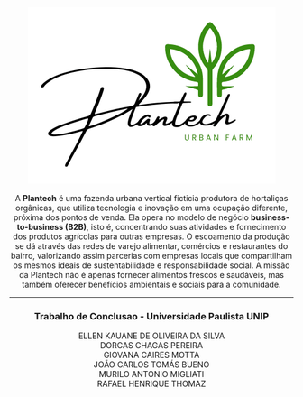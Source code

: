 <p align="center">
  <img src="wwwroot/images/logo.png" alt="Logo Plantech">
</p>

<p align="center">
  A <strong>Plantech</strong> é uma fazenda urbana vertical ficticia produtora de hortaliças orgânicas, que utiliza tecnologia e inovação em uma ocupação diferente, próxima dos pontos de venda. Ela opera no modelo de negócio <strong>business-to-business (B2B)</strong>, isto é, concentrando suas atividades e fornecimento dos produtos agrícolas para outras empresas. O escoamento da produção se dá através das redes de varejo alimentar, comércios e restaurantes do bairro, valorizando assim parcerias com empresas locais que compartilham os mesmos ideais de sustentabilidade e responsabilidade social. A missão da Plantech não é apenas fornecer alimentos frescos e saudáveis, mas também oferecer benefícios ambientais e sociais para a comunidade.
</p>
<hr>
<h3 align="center"> Trabalho de Conclusao - Universidade Paulista UNIP </h3>
<p align="center">
  ELLEN KAUANE DE OLIVEIRA DA SILVA <br>
  DORCAS CHAGAS PEREIRA <br>
  GIOVANA CAIRES MOTTA <br>
  JOÃO CARLOS TOMÁS BUENO <br>
  MURILO ANTONIO MIGLIATI <br>
  RAFAEL HENRIQUE THOMAZ
</p>
